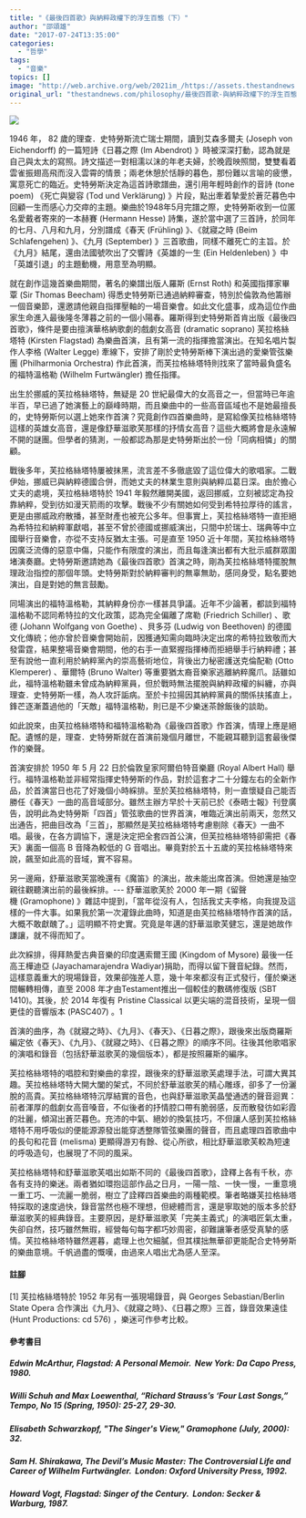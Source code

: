 ```yaml
---
title: "《最後四首歌》與納粹政權下的浮生百態（下）"
author: "邵頌雄"
date: "2017-07-24T13:35:00"
categories:
  - "哲學"
tags:
  - "音樂"
topics: []
image: "http://web.archive.org/web/2021im_/https://assets.thestandnews.com/media/photos/wil-01_6nGUm.png"
original_url: "thestandnews.com/philosophy/最後四首歌-與納粹政權下的浮生百態-下"
---
```

![](http://web.archive.org/web/2021im_/https://assets.thestandnews.com/media/photos/wil-01_6nGUm.png)

1946 年， 82 歲的理查．史特勞斯流亡瑞士期間，讀到艾森多爾夫 (Joseph von Eichendorff) 的一篇短詩《日暮之際 (Im Abendrot) 》時被深深打動，認為就是自己與太太的寫照。詩文描述一對相濡以沫的年老夫婦，於晚霞映照間，雙雙看着雲雀振翅高飛而沒入雲霄的情景；兩老休憩於恬靜的暮色，那份難以言喻的疲憊，寓意死亡的臨近。史特勞斯決定為這首詩歌譜曲，還引用年輕時創作的音詩 (tone poem) 《死亡與變容 (Tod und Verklärung) 》片段，點出牽着摯愛於蒼茫暮色中回顧一生而感心力交瘁的主題。樂曲於1948年5月完譜之際，史特勞斯收到一位匿名愛戴者寄來的一本赫賽 (Hermann Hesse) 詩集，遂於當中選了三首詩，於同年的七月、八月和九月，分別譜成《春天 (Frühling) 》、《就寢之時 (Beim Schlafengehen) 》、《九月 (September) 》三首歌曲，同樣不離死亡的主旨。於《九月》結尾，還由法國號吹出了交響詩《英雄的一生 (Ein Heldenleben) 》中「英雄引退」的主題動機，用意至為明顯。

就在創作這幾首樂曲期間，著名的樂譜出版人羅斯 (Ernst Roth) 和英國指揮家畢覃 (Sir Thomas Beecham) 得悉史特勞斯已通過納粹審查，特別於倫敦為他籌辦一個音樂節，還邀請他親自指揮壓軸的一場音樂會。如此文化盛事，成為這位作曲家生命進入最後隆冬薄暮之前的一個小陽春。羅斯得到史特勞斯首肯出版《最後四首歌》，條件是要由擅演華格納歌劇的戲劇女高音 (dramatic soprano) 芙拉格絲塔特 (Kirsten Flagstad) 為樂曲首演，且有第一流的指揮擔當演出。在知名唱片製作人李格 (Walter Legge) 牽線下，安排了剛於史特勞斯棒下演出過的愛樂管弦樂團 (Philharmonia Orchestra) 作此首演，而芙拉格絲塔特則找來了當時最負盛名的福特溫格勒 (Wilhelm Furtwängler) 擔任指揮。

出生於挪威的芙拉格絲塔特，無疑是 20 世紀最偉大的女高音之一，但當時已年逾半百，早已過了她演藝上的巔峰時期，而且樂曲中的一些高音區域也不是她最擅長的，史特勞斯何以選上她來作首演？究竟創作四首樂曲時，是寫給像芙拉格絲塔特這樣的英雄女高音，還是像舒華滋歌芙那樣的抒情女高音？這些大概將會是永遠解不開的謎團。但學者的猜測，一般都認為那是史特勞斯出於一份「同病相憐」的關顧。

戰後多年，芙拉格絲塔特屢被抹黑，流言差不多徹底毀了這位偉大的歌唱家。二戰伊始，挪威已與納粹德國合併，而她丈夫的林業生意則與納粹瓜葛日深。由於擔心丈夫的處境，芙拉格絲塔特於 1941 年毅然離開美國，返回挪威，立刻被認定為投靠納粹，受到彷如漫天箭雨的攻擊。戰後不少有關她如何受到希特拉厚待的謠言，更是由挪威政府散播，甚至財產也被充公多年。但事實上，芙拉格絲塔特一直拒絕為希特拉和納粹軍獻唱，甚至不曾於德國或挪威演出，只間中於瑞士、瑞典等中立國舉行音樂會，亦從不支持反猶太主張。可是直至 1950 近十年間，芙拉格絲塔特因廣泛流傳的惡意中傷，只能作有限度的演出，而且每逢演出都有大批示威群眾圍堵演奏廳。史特勞斯邀請她為《最後四首歌》首演之時，剛為芙拉格絲塔特擺脫無理政治指控的那個年頭。史特勞斯對於納粹審判的無辜無助，感同身受，點名要她演出，自是對她的無言鼓勵。

同場演出的福特溫格勒，其納粹身份亦一樣甚具爭議。近年不少論著，都談到福特溫格勒不認同希特拉的文化政策，認為完全偏離了席勒 (Friedrich Schiller) 、歌德 (Johann Wolfgang von Goethe) 、貝多芬 (Ludwig von Beethoven) 的德國文化傳統；他亦曾於音樂會開始前，因獲通知需向臨時決定出席的希特拉致敬而大發雷霆，結果整場音樂會期間，他的右手一直緊握指揮棒而拒絕舉手行納粹禮；甚至有說他一直利用於納粹黨內的崇高藝術地位，背後出力秘密護送克倫配勒 (Otto Klemperer) 、華爾特 (Bruno Walter) 等重要猶太裔音樂家逃離納粹魔爪。話雖如此，福特溫格勒雖未曾成為納粹黨員，但於戰時無法擺脫與納粹政權的糾纏，亦與理查．史特勞斯一樣，為人攻訐詬病。至於卡拉揚因其納粹黨員的關係扶搖直上，鋒芒逐漸蓋過他的「天敵」福特溫格勒，則已是不少樂迷茶餘飯後的談助。

如此說來，由芙拉格絲塔特和福特溫格勒為《最後四首歌》作首演，情理上應是絕配。遺憾的是，理查．史特勞斯就在首演前幾個月離世，不能親耳聽到這套最後傑作的樂聲。

首演安排於 1950 年 5 月 22 日於倫敦皇家阿爾伯特音樂廳 (Royal Albert Hall) 舉行。福特溫格勒並非經常指揮史特勞斯的作品，對於這套才二十分鐘左右的全新作品，於首演當日也花了好幾個小時綵排。至於芙拉格絲塔特，則一直懷疑自己能否勝任《春天》一曲的高音域部分。雖然主辦方早於十天前已於《泰晤士報》刊登廣告，說明此為史特勞斯「四首」管弦歌曲的世界首演，唯臨近演出前兩天，忽然又出通告，把曲目改為「三首」，那顯然是芙拉格絲塔特考慮剔除《春天》一曲不唱。最後，在各方調協下，還是決定把全套四首公演，但芙拉格絲塔特卻需把《春天》裏面一個高 B 音降為較低的 G 音唱出。畢竟對於五十五歲的芙拉格絲塔特來說，飆至如此高的音域，實不容易。

另一邊廂，舒華滋歌芙當晚還有《魔笛》的演出，故未能出席首演。但她還是抽空親往觀聽演出前的最後綵排。--- 舒華滋歌芙於 2000 年一期《留聲機 (Gramophone) 》雜誌中提到，「當年從沒有人，包括我丈夫李格，向我提及這樣的一件大事。如果我於第一次灌錄此曲時，知道是由芙拉格絲塔特作首演的話，大概不敢獻醜了。」這明顯不符史實。究竟是年邁的舒華滋歌芙健忘，還是她故作謙讓，就不得而知了。

此次綵排，得拜熱愛古典音樂的印度邁索爾王國 (Kingdom of Mysore) 最後一任高王樺迪亞 (Jayachamarajendra Wadiyar)捐助，而得以留下聲音紀錄。然而，這樣意義重大的現場錄音，效果卻強差人意，幾十年來都沒有正式發行，僅於樂迷間輾轉相傳，直至 2008 年才由Testament推出一個較佳的數碼修復版 (SBT 1410)。其後，於 2014 年復有 Pristine Classical 以更尖端的混音技術，呈現一個更佳的音響版本 (PASC407) 。1

首演的曲序，為《就寢之時》、《九月》、《春天》、《日暮之際》，跟後來出版商羅斯編定依《春天》、《九月》、《就寢之時》、《日暮之際》的順序不同。往後其他歌唱家的演唱和錄音（包括舒華滋歌芙的幾個版本），都是按照羅斯的編序。

芙拉格絲塔特的唱腔和對樂曲的拿捏，跟後來的舒華滋歌芙處理手法，可謂大異其趣。芙拉格絲塔特大開大闔的架式，不同於舒華滋歌芙的精心雕琢，卻多了一份灑脫的高貴。芙拉格絲塔特沉厚結實的音色，也與舒華滋歌芙晶瑩通透的聲音迴異：前者渾厚的戲劇女高音嗓音，不似後者的抒情腔口帶有脆弱感，反而散發彷如彩霞的壯麗，傾瀉出蒼茫暮色。充沛的中氣、絕妙的換氣技巧，不但讓人感到芙拉格絲塔特不用呼吸似的便能源源發出能穿透整隊管弦樂團的聲音，而且處理四首歌曲中的長句和花音 (melisma) 更顯得游刃有餘、從心所欲，相比舒華滋歌芙較為短速的呼吸造句，也展現了不同的風采。

芙拉格絲塔特和舒華滋歌芙唱出如斯不同的《最後四首歌》，詮釋上各有千秋，亦各有支持的樂迷。兩者猶如環抱這部作品之日月，一陽一陰、一快一慢，一重意境一重工巧、一流麗一脆弱，樹立了詮釋四首樂曲的兩種範模。筆者略嫌芙拉格絲塔特採取的速度過快，錄音當然也極不理想，但總體而言，還是寧取她的版本多於舒華滋歌芙的經典錄音。主要原因，是舒華滋歌芙「完美主義式」的演唱匠氣太重，失卻自然，技巧雖然無瑕，經營每句每字都巧妙周密，卻難讓筆者感受真摯的感情。芙拉格絲塔特雖然遲暮，處理上也欠細膩，但其樸拙無華卻更能配合史特勞斯的樂曲意境。千帆過盡的慨嘆，由過來人唱出尤為感人至深。

#### **註腳**

\[1\] 芙拉格絲塔特於 1952 年另有一張現場錄音，與 Georges Sebastian/Berlin State Opera 合作演出《九月》、《就寢之時》、《日暮之際》三首，錄音效果遠佳 (Hunt Productions: cd 576) ，樂迷可作參考比較。

#### **參考書目**

##### Edwin McArthur, Flagstad: A Personal Memoir.  New York: Da Capo Press, 1980.

##### Willi Schuh and Max Loewenthal, “Richard Strauss’s ‘Four Last Songs,” Tempo, No 15 (Spring, 1950): 25-27, 29-30.

##### Elisabeth Schwarzkopf, "The Singer's View," Gramophone (July, 2000): 32.  

##### Sam H. Shirakawa, The Devil’s Music Master: The Controversial Life and Career of Wilhelm Furtwängler.  London: Oxford University Press, 1992.

##### Howard Vogt, Flagstad: Singer of the Century.  London: Secker & Warburg, 1987.